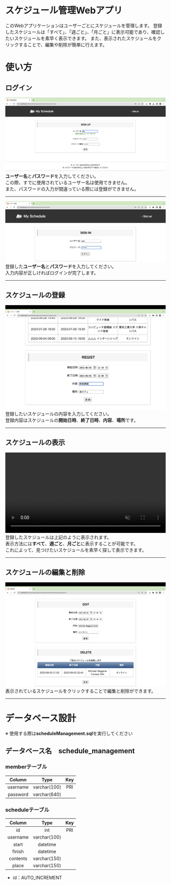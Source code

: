 # スケジュール管理Webアプリ

このWebアプリケーションはユーザーごとにスケジュールを管理します。
登録したスケジュールは「すべて」、「週ごと」、「月ごと」に表示可能であり、確認したいスケジュールを素早く表示できます。
また、表示されたスケジュールをクリックすることで、編集や削除が簡単に行えます。

# 使い方

## ログイン

![新規会員登録](./ScheduleManagementImg/SignUp.png "SignUp")
<strong>ユーザー名</strong>と<strong>パスワード</strong>を入力してください。<br>
この際、すでに使用されているユーザー名は使用できません。<br>
また、パスワードの入力が間違っている際には登録ができません。

***

![ログイン](./ScheduleManagementImg/SignIn.png "SignIn")
登録した<strong>ユーザー名</strong>と<strong>パスワード</strong>を入力してください。<br>
入力内容が正しければログインが完了します。<br>

***

## スケジュールの登録

![登録](./ScheduleManagementImg/Regist.png "Regist")
登録したいスケジュールの内容を入力してください。<br>
登録内容はスケジュールの<strong>開始日時</strong>、<strong>終了日時</strong>、<strong>内容</strong>、<strong>場所</strong>です。<br>

***

## スケジュールの表示

<video controls playsinline width="100%" autoplay loop muted="true" src="./ScheduleManagementImg/画面収録 2023-06-03 6.20.09.mov" type="video/mp4" >
 Sorry, your browser doesn't support embedded videos.
</video>
登録したスケジュールは上記のように表示されます。<br>
表示方法には<strong>すべて</strong>、<strong>週ごと</strong>、<strong>月ごと</strong>に表示することが可能です。<br>
これによって、見つけたいスケジュールを素早く探して表示できます。<br>

***

## スケジュールの編集と削除

![編集と削除](./ScheduleManagementImg/Edit&Delete.png "Edit&Delete")
表示されているスケジュールをクリックすることで編集と削除ができます。<br>

***

# データベース設計

※ 使用する際は<strong>scheduleManagement.sql</strong>を実行してください

## データベース名　schedule_management

### memberテーブル

| Column | Type | Key |
| :---:| :---: | :---: |
| username | varchar(100) | PRI |
| password | varchar(640) |  |

### scheduleテーブル

| Column | Type | Key |
| :---:| :---: | :---: |
| id | int | PRI |
| username | varchar(100) |  |
| start | datetime |  |
| finish | datetime |  |
| contents | varchar(150) |  |
| place | varchar(150) |  |

* id：AUTO_INCREMENT